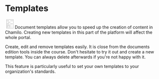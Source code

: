 # Templates

![](../../../.gitbook/assets/graficos18%20%286%29.png)Document templates allow you to speed up the creation of content in Chamilo. Creating new templates in this part of the platform will affect the whole portal.

Create, edit and remove templates easily. It is close from the documents edition tools inside the course. Don't hesitate to try it out and create a new template. You can always delete afterwards if you're not happy with it.

This feature is particularly useful to set your own templates to your organization's standards.

